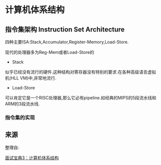 #  计算机体系结构

## 指令集架构 Instruction Set Architecture

四种主要ISA:Stack,Accumulator,Register-Memory,Load-Store.

现代的处理器多为Reg-Mem或者Load-Store的

- Stack

似乎已经没有流行的硬件.这种结构对寄存器没有特别的要求.在各种高级语言虚拟机(HLL VM)中,非常地流行.

- Load-Store

可以肯定它是一个RISC处理器,那么它必有pipeline.如经典的MIPS的5段流水线和ARM的3段流水线.

### 指令集的实现

## 来源

整理自:

[面试宝典3：计算机体系结构](https://csbabel.wordpress.com/2010/10/31/interviewbible-3-computer-architecture/amp/?__twitter_impression=true)